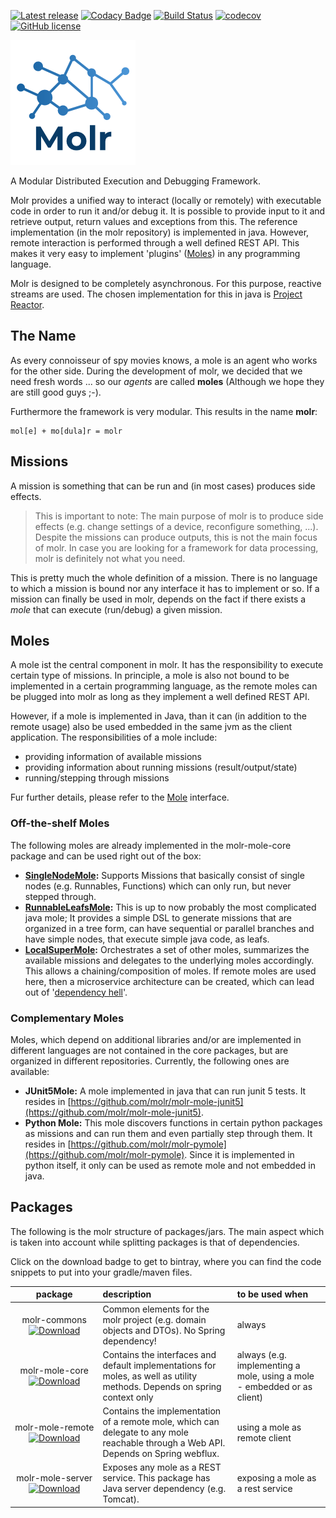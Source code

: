 [![Latest release](https://img.shields.io/github/release/molr/molr.svg?maxAge=1000)](https://github.com/molr/molr/releases)
[![Codacy Badge](https://api.codacy.com/project/badge/Grade/78b10d06c5474a908dcf5ad7da08e269)](https://app.codacy.com/app/molr-developers/molr?utm_source=github.com&utm_medium=referral&utm_content=molr/molr&utm_campaign=Badge_Grade_Dashboard)
[![Build Status](https://travis-ci.com/molr/molr.svg?branch=master)](https://travis-ci.com/molr/molr)
[![codecov](https://codecov.io/gh/molr/molr/branch/master/graph/badge.svg)](https://codecov.io/gh/molr/molr)
[![GitHub license](https://img.shields.io/github/license/molr/molr.svg)](https://github.com/molr/molr/blob/master/LICENSE)


![molr](images/molr-logo.png "molr logo")

A Modular Distributed Execution and Debugging Framework.

Molr provides a unified way to interact (locally or remotely) with executable code in order to run it and/or debug it.
It is possible to provide input to it and retrieve output, return values and exceptions from this.
The reference implementation (in the molr repository) is implemented in java. 
However, remote interaction is performed through a well defined REST API. This makes it very easy to implement 
'plugins' ([Moles](#moles)) in any programming language.

Molr is designed to be completely asynchronous. For this purpose, reactive streams are used. The chosen implementation
for this in java is [Project Reactor](https://projectreactor.io/).

## The Name

As every connoisseur of spy movies knows, a mole is an agent who works for the other side. 
During the development of molr, we decided that we need fresh words ... so our _agents_ are called __moles__ 
(Although we hope they are still good guys ;-).

Furthermore the framework is very modular. This results in the name __molr__:
```
mol[e] + mo[dula]r = molr
``` 

## Missions
A mission is something that can be run and (in most cases) produces side effects. 

>This is important to note: 
>The main purpose of molr is to produce side effects (e.g. change settings of a device, reconfigure something, ...). 
>Despite the missions can produce outputs, this is not the main focus of molr. In case you are looking for a framework 
>for data processing, molr is definitely not what you need.

This is pretty much the whole definition of a mission. There is no language to which a mission is bound nor any 
interface it has to implement or so. If a mission can finally be used in molr, depends on the fact if there exists a 
_mole_ that can execute (run/debug) a given mission.

## Moles   
A mole ist the central component in molr. It has the responsibility to execute certain type of missions. 
In principle, a mole is also not bound to be 
implemented in a certain programming language, as the remote moles can be plugged into 
molr as long as they implement a well defined REST API.

However, if a mole is implemented in Java, than it can (in addition to the remote usage) also be used embedded in 
the same jvm as the client application. The responsibilities of a mole include: 

* providing information of available missions
* providing information about running missions (result/output/state)
* running/stepping through missions

Fur further details, please refer to the 
[Mole](https://www.javadoc.io/page/io.molr/molr-mole-core/latest/io/molr/mole/core/api/Mole.html) interface. 

### Off-the-shelf Moles

The following moles are already implemented in the molr-mole-core package and can be used right out of the box:

* __[SingleNodeMole](https://www.javadoc.io/page/io.molr/molr-mole-core/latest/io/molr/mole/core/single/SingleNodeMole.html):__ 
Supports Missions that basically consist of single nodes (e.g. Runnables, Functions) which can only run, but never stepped through.
* __[RunnableLeafsMole](https://www.javadoc.io/page/io.molr/molr-mole-core/latest/io/molr/mole/core/runnable/RunnableLeafsMole.html):__ 
This is up to now probably the most complicated java mole; It provides a simple DSL to generate missions that are organized in a 
tree form, can have sequential or parallel branches and have simple nodes, that execute simple java code, as leafs.
* __[LocalSuperMole](https://www.javadoc.io/page/io.molr/molr-mole-core/latest/io/molr/mole/core/local/LocalSuperMole.html):__
Orchestrates a set of other moles, summarizes the available missions and delegates to the underlying moles accordingly. 
This allows a chaining/composition of moles. If remote moles are used here, then a microservice architecture
can be created, which can lead out of '[dependency hell](https://en.wikipedia.org/wiki/Dependency_hell)'. 

### Complementary Moles

Moles, which depend on additional libraries and/or are implemented in different languages are not contained in the 
core packages, but are organized in different repositories. Currently, the following ones are available:

* __JUnit5Mole:__ A mole implemented in java that can run junit 5 tests. 
It resides in [https://github.com/molr/molr-mole-junit5](https://github.com/molr/molr-mole-junit5).
* __Python Mole:__ This mole discovers functions in certain python packages as missions and can run them and 
even partially step through them. It resides in [https://github.com/molr/molr-pymole](https://github.com/molr/molr-pymole). 
Since it is implemented in python itself, it only can be used as remote mole and not embedded in java. 


## Packages

The following is the molr structure of packages/jars. The main aspect which is taken into 
account while splitting packages is that of dependencies. 

Click on the download badge to get to bintray, where you can find the code snippets to put into your gradle/maven files.

| &nbsp;&nbsp;&nbsp;&nbsp;&nbsp;&nbsp;&nbsp;&nbsp;&nbsp;package&nbsp;&nbsp;&nbsp;&nbsp;&nbsp;&nbsp;&nbsp;&nbsp;&nbsp; |description| to be used when |
|:-------:|:----------|:----------------|
|molr-commons <br> [ ![Download](https://api.bintray.com/packages/molr/molr-repo/molr-commons/images/download.svg) ](https://bintray.com/molr/molr-repo/molr-commons/_latestVersion) |Common elements for the molr project (e.g. domain objects and DTOs). No Spring dependency! | always |
|molr-mole-core <br> [ ![Download](https://api.bintray.com/packages/molr/molr-repo/molr-mole-core/images/download.svg) ](https://bintray.com/molr/molr-repo/molr-mole-core/_latestVersion) | Contains the interfaces and default implementations for moles, as well as utility methods. Depends on spring context only| always (e.g. implementing a mole, using a mole - embedded or as client)|
|molr-mole-remote <br> [ ![Download](https://api.bintray.com/packages/molr/molr-repo/molr-mole-remote/images/download.svg) ](https://bintray.com/molr/molr-repo/molr-mole-remote/_latestVersion) | Contains the implementation of a remote mole, which can delegate to any mole reachable through a Web API. Depends on Spring webflux. | using a mole as remote client |
|molr-mole-server <br> [ ![Download](https://api.bintray.com/packages/molr/molr-repo/molr-mole-server/images/download.svg) ](https://bintray.com/molr/molr-repo/molr-mole-server/_latestVersion) |Exposes any mole as a REST service. This package has Java server dependency (e.g. Tomcat). | exposing a mole as a rest service |


